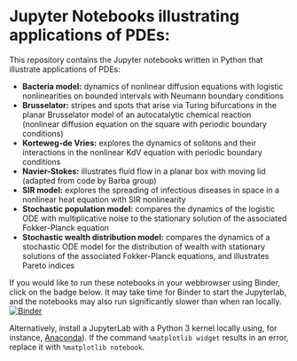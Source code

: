# Jupyter Notebooks illustrating applications of PDEs:
This repository contains the Jupyter notebooks written in Python that illustrate applications of PDEs:

* **Bacteria model:** dynamics of nonlinear diffusion equations with logistic nonlinearities on bounded intervals with Neumann boundary conditions
* **Brusselator:** stripes and spots that arise via Turing bifurcations in the planar Brusselator model of an autocatalytic chemical reaction (nonlinear diffusion equation on the square with periodic boundary conditions) 
* **Korteweg-de Vries:** explores the dynamics of solitons  and their interactions in the nonlinear KdV equation with periodic boundary conditions
* **Navier-Stokes:** illustrates fluid flow in a planar box with moving lid (adapted from code by Barba group)
* **SIR model:** explores the spreading of infectious diseases in space in a nonlinear heat equation with SIR nonlinearity
* **Stochastic population model:** compares the dynamics of the logistic ODE with multiplicative noise to the stationary solution of the associated Fokker-Planck equation
* **Stochastic wealth distribution model:** compares the dynamics of a stochastic ODE model for the distribution of wealth with stationary solutions of the associated Fokker-Planck equations, and illustrates Pareto indices

If you would like to run these notebooks in your webbrowser using Binder, click on the badge below. It may take time for Binder to start the Jupyterlab, and the notebooks may also run significantly slower than when ran locally.
[![Binder](https://mybinder.org/badge_logo.svg)](https://mybinder.org/v2/gh/sandstede-lab-teaching/Applications_PDEs.git/main?urlpath=lab)

Alternatively, install a JupyterLab with a Python 3 kernel locally using, for instance, [Anaconda](https://www.anaconda.com)). If the command `%matplotlib widget` results in an error, replace it with `%matplotlib notebook`.
